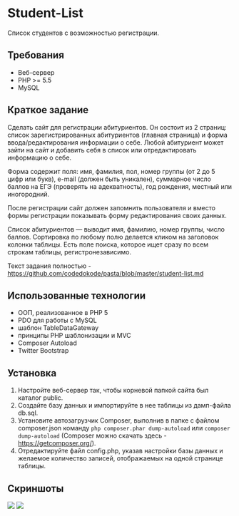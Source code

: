 # Student-List
Cписок студентов с возможностью регистрации.

## Требования
- Веб-сервер
-	PHP >= 5.5
-	MySQL

## Краткое задание
Сделать сайт для регистрации абитуриентов. Он состоит из 2 страниц: список зарегистрированных абитуриентов (главная страница) 
и форма ввода/редактирования информации о себе. Любой абитуриент может зайти на сайт и добавить себя в список или отредактировать 
информацию о себе.

Форма содержит поля: имя, фамилия, пол, номер группы (от 2 до 5 цифр или букв), e-mail (должен быть уникален), суммарное число 
баллов на ЕГЭ (проверять на адекватность), год рождения, местный или иногородний. 

После регистрации сайт должен запомнить пользователя и вместо формы регистрации показывать форму редактирования своих данных.

Список абитуриентов — выводит имя, фамилию, номер группы, число баллов. Сортировка по любому полю делается кликом на заголовок 
колонки таблицы. Есть поле поиска, которое ищет сразу по всем строкам таблицы, регистронезависимо.

Текст задания полностью - https://github.com/codedokode/pasta/blob/master/student-list.md

## Использованные технологии
-	ООП, реализованное в PHP 5
-	PDO для работы с MySQL
-	шаблон TableDataGateway
-	принципы PHP шаблонизации и MVC
-	Composer Autoload
-	Twitter Bootstrap

## Установка
1. Настройте веб-сервер так, чтобы корневой папкой сайта был каталог public.
2. Создайте базу данных и импортируйте в нее таблицы из дамп-файла db.sql.
3. Установите автозагрузчик Composer, выполнив в папке с файлом composer.json команду `php composer.phar dump-autoload` или `composer dump-autoload` (Composer можно скачать здесь - https://getcomposer.org/).
4. Отредактируйте файл config.php, указав настройки базы данных и желаемое количество записей, отображаемых на одной странице таблицы.

## Скриншоты
![](https://github.com/wb3ar/student-list/blob/master/preview_imgs/1.png)
![](https://github.com/wb3ar/student-list/blob/master/preview_imgs/2.png)
